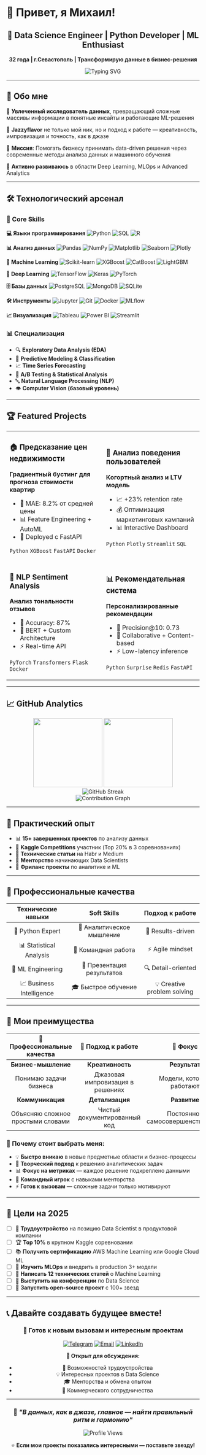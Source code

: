 # 👋 Привет, я Михаил!

<div align="center">
  
  ## 🚀 Data Science Engineer | Python Developer | ML Enthusiast
  
  **32 года | г.Севастополь | Трансформирую данные в бизнес-решения**
  
  ![Typing SVG](https://readme-typing-svg.herokuapp.com?font=Fira+Code&pause=1000&color=36BCF7&center=true&vCenter=true&width=435&lines=%F0%9F%90%8D+Python+Developer;%F0%9F%A4%96+Machine+Learning+Engineer;%F0%9F%93%8A+Data+Science+Specialist;%F0%9F%92%A1+Problem+Solver)

</div>

---

## 🎯 Обо мне

🔬 **Увлеченный исследователь данных**, превращающий сложные массивы информации в понятные инсайты и работающие ML-решения

🎵 **Jazzyflavor** не только мой ник, но и подход к работе — креативность, импровизация и точность, как в джазе

🚀 **Миссия**: Помогать бизнесу принимать data-driven решения через современные методы анализа данных и машинного обучения

🌱 **Активно развиваюсь** в области Deep Learning, MLOps и Advanced Analytics

---

## 🛠️ Технологический арсенал

### 🐍 Core Skills

**💻 Языки программирования**
![Python](https://img.shields.io/badge/-Python-3776AB?style=flat&logo=python&logoColor=white)
![SQL](https://img.shields.io/badge/-SQL-336791?style=flat&logo=postgresql&logoColor=white)
![R](https://img.shields.io/badge/-R-276DC3?style=flat&logo=r&logoColor=white)

**📊 Анализ данных**
![Pandas](https://img.shields.io/badge/-Pandas-150458?style=flat&logo=pandas&logoColor=white)
![NumPy](https://img.shields.io/badge/-NumPy-013243?style=flat&logo=numpy&logoColor=white)
![Matplotlib](https://img.shields.io/badge/-Matplotlib-11557C?style=flat)
![Seaborn](https://img.shields.io/badge/-Seaborn-3776AB?style=flat)
![Plotly](https://img.shields.io/badge/-Plotly-3F4F75?style=flat&logo=plotly&logoColor=white)

**🤖 Machine Learning**
![Scikit-learn](https://img.shields.io/badge/-Scikit--learn-F7931E?style=flat&logo=scikit-learn&logoColor=white)
![XGBoost](https://img.shields.io/badge/-XGBoost-337AB7?style=flat)
![CatBoost](https://img.shields.io/badge/-CatBoost-FFCC00?style=flat)
![LightGBM](https://img.shields.io/badge/-LightGBM-02569B?style=flat)

**🧠 Deep Learning**
![TensorFlow](https://img.shields.io/badge/-TensorFlow-FF6F00?style=flat&logo=tensorflow&logoColor=white)
![Keras](https://img.shields.io/badge/-Keras-D00000?style=flat&logo=keras&logoColor=white)
![PyTorch](https://img.shields.io/badge/-PyTorch-EE4C2C?style=flat&logo=pytorch&logoColor=white)

**🗄️ Базы данных**
![PostgreSQL](https://img.shields.io/badge/-PostgreSQL-336791?style=flat&logo=postgresql&logoColor=white)
![MongoDB](https://img.shields.io/badge/-MongoDB-47A248?style=flat&logo=mongodb&logoColor=white)
![SQLite](https://img.shields.io/badge/-SQLite-003B57?style=flat&logo=sqlite&logoColor=white)

**🛠️ Инструменты**
![Jupyter](https://img.shields.io/badge/-Jupyter-F37626?style=flat&logo=jupyter&logoColor=white)
![Git](https://img.shields.io/badge/-Git-F05032?style=flat&logo=git&logoColor=white)
![Docker](https://img.shields.io/badge/-Docker-2496ED?style=flat&logo=docker&logoColor=white)
![MLflow](https://img.shields.io/badge/-MLflow-0194E2?style=flat&logo=mlflow&logoColor=white)

**📈 Визуализация**
![Tableau](https://img.shields.io/badge/-Tableau-E97627?style=flat&logo=tableau&logoColor=white)
![Power BI](https://img.shields.io/badge/-Power%20BI-F2C811?style=flat&logo=powerbi&logoColor=black)
![Streamlit](https://img.shields.io/badge/-Streamlit-FF4B4B?style=flat&logo=streamlit&logoColor=white)

### 📊 Специализация
- 🔍 **Exploratory Data Analysis (EDA)**
- 🤖 **Predictive Modeling & Classification**
- 📈 **Time Series Forecasting**
- 🎯 **A/B Testing & Statistical Analysis**
- 🔤 **Natural Language Processing (NLP)**
- 👁️ **Computer Vision (базовый уровень)**

---

## 🏆 Featured Projects

<table>
<tr>
<td width="50%">

### 🏠 Предсказание цен недвижимости
**Градиентный бустинг для прогноза стоимости квартир**
- 🎯 MAE: 8.2% от средней цены
- 📊 Feature Engineering + AutoML
- 🚀 Deployed с FastAPI

`Python` `XGBoost` `FastAPI` `Docker`

</td>
<td width="50%">

### 📱 Анализ поведения пользователей
**Когортный анализ и LTV модель**
- 📈 +23% retention rate
- 💰 Оптимизация маркетинговых кампаний  
- 📊 Interactive Dashboard

`Python` `Plotly` `Streamlit` `SQL`

</td>
</tr>
<tr>
<td width="50%">

### 🧠 NLP Sentiment Analysis
**Анализ тональности отзывов**
- 🎯 Accuracy: 87%
- 🤖 BERT + Custom Architecture
- ⚡ Real-time API

`PyTorch` `Transformers` `Flask` `Docker`

</td>
<td width="50%">

### 📊 Рекомендательная система
**Персонализированные рекомендации**
- 🎯 Precision@10: 0.73
- 🔄 Collaborative + Content-based
- ⚡ Low-latency inference

`Python` `Surprise` `Redis` `FastAPI`

</td>
</tr>
</table>

---

## 📈 GitHub Analytics

<div align="center">
  <img height="180em" src="https://github-readme-stats.vercel.app/api?username=Jazzyflavor&show_icons=true&theme=react&include_all_commits=true&count_private=true&hide_border=true&bg_color=0D1117&title_color=58A6FF&text_color=C9D1D9&icon_color=58A6FF"/>
  <img height="180em" src="https://github-readme-stats.vercel.app/api/top-langs/?username=Jazzyflavor&layout=compact&langs_count=8&theme=react&hide_border=true&bg_color=0D1117&title_color=58A6FF&text_color=C9D1D9"/>
</div>

<div align="center">
  <img src="https://github-readme-streak-stats.herokuapp.com/?user=Jazzyflavor&theme=react&hide_border=true&background=0D1117&stroke=58A6FF&ring=58A6FF&fire=FF6B6B&currStreakLabel=58A6FF" alt="GitHub Streak"/>
</div>

<div align="center">
  <img src="https://github-readme-activity-graph.vercel.app/graph?username=Jazzyflavor&theme=react-dark&hide_border=true&bg_color=0D1117&color=58A6FF&line=58A6FF&point=C9D1D9" alt="Contribution Graph"/>
</div>

---

## 🎯 Практический опыт

- 📊 **15+ завершенных проектов** по анализу данных
- 🏅 **Kaggle Competitions** участник (Top 20% в 3 соревнованиях)  
- 📝 **Технические статьи** на Habr и Medium
- 🎤 **Менторство** начинающих Data Scientists
- 💼 **Фриланс проекты** по аналитике и ML

---

## 💼 Профессиональные качества

<div align="center">

| Технические навыки | Soft Skills | Подход к работе |
|:------------------:|:----------:|:--------------:|
| 🐍 Python Expert | 🧠 Аналитическое мышление | 🎯 Results-driven |
| 📊 Statistical Analysis | 🤝 Командная работа | ⚡ Agile mindset |
| 🤖 ML Engineering | 📢 Презентация результатов | 🔍 Detail-oriented |
| 📈 Business Intelligence | 🎓 Быстрое обучение | 💡 Creative problem solving |

</div>

---

## 🌟 Мои преимущества

<div align="center">

| 💼 Профессиональные качества | 🧠 Подход к работе | 🎯 Фокус |
|:----------------------------:|:------------------:|:---------:|
| **Бизнес-мышление** | **Креативность** | **Результат** |
| Понимаю задачи бизнеса | Джазовая импровизация в решениях | Модели, которые работают |
| **Коммуникация** | **Детализация** | **Развитие** |
| Объясняю сложное простыми словами | Чистый документированный код | Постоянное самосовершенствование |

</div>

### 🚀 Почему стоит выбрать меня:

- 💡 **Быстро вникаю** в новые предметные области и бизнес-процессы
- 🎵 **Творческий подход** к решению аналитических задач
- 📊 **Фокус на метриках** — каждое решение подкреплено данными  
- 🤝 **Командный игрок** с навыками менторства
- ⚡ **Готов к вызовам** — сложные задачи только мотивируют

---

## 🎯 Цели на 2025

- [ ] 🚀 **Трудоустройство** на позицию Data Scientist в продуктовой компании
- [ ] 🏆 **Top 10%** в крупном Kaggle соревновании  
- [ ] 📚 **Получить сертификацию** AWS Machine Learning или Google Cloud ML
- [ ] 🤖 **Изучить MLOps** и внедрить в production 3+ модели
- [ ] 📝 **Написать 12 технических статей** о Machine Learning
- [ ] 🎤 **Выступить на конференции** по Data Science
- [ ] 🌟 **Запустить open-source проект** с 100+ звезд

---

## 📞 Давайте создавать будущее вместе!

<div align="center">

### 🤝 Готов к новым вызовам и интересным проектам

[![Telegram](https://img.shields.io/badge/Telegram-2CA5E0?style=for-the-badge&logo=telegram&logoColor=white&labelColor=2CA5E0)](https://t.me/Jazzyflavor)
[![Email](https://img.shields.io/badge/Email-D14836?style=for-the-badge&logo=gmail&logoColor=white&labelColor=D14836)](mailto:mrjazzyk@gmail.com)
[![LinkedIn](https://img.shields.io/badge/LinkedIn-0077B5?style=for-the-badge&logo=linkedin&logoColor=white&labelColor=0077B5)](https://linkedin.com/in/jazzyflavor)

**💬 Открыт для обсуждения:**
- 🤝 Возможностей трудоустройства
- 💡 Интересных проектов в Data Science
- 🎓 Менторства и обмена опытом
- 🚀 Коммерческого сотрудничества

</div>

---

<div align="center">
  
  ### 🎵 *"В данных, как в джазе, главное — найти правильный ритм и гармонию"*
  
  ![Profile Views](https://komarev.com/ghpvc/?username=Jazzyflavor&color=58A6FF&style=for-the-badge&label=Profile+Views)
  
  ⭐ **Если мои проекты показались интересными — поставьте звезду!**

</div>
